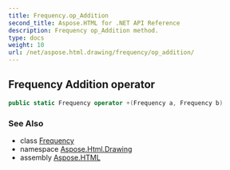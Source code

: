 ```yaml
---
title: Frequency.op_Addition
second_title: Aspose.HTML for .NET API Reference
description: Frequency op_Addition method. 
type: docs
weight: 10
url: /net/aspose.html.drawing/frequency/op_addition/
---
```

## Frequency Addition operator

```csharp
public static Frequency operator +(Frequency a, Frequency b)
```

### See Also

* class [Frequency](../)
* namespace [Aspose.Html.Drawing](../../../aspose.html.drawing/)
* assembly [Aspose.HTML](../../../)
